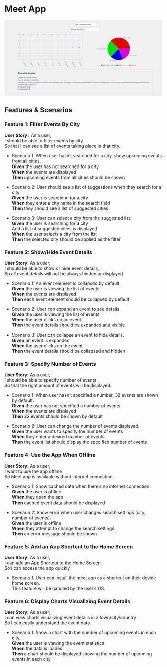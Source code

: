 # Meet App
![Meet App Page](./meet-app-page.png)
## Features & Scenarios
### Feature 1: Filter Events By City
   **User Story :**  As a user,  
     I should be able to filter events by city  
     So that I can see a list of events taking place in that city.  

* Scenario 1: When user hasn’t searched for a city, show upcoming events from all cities.   
  **Given** the user has not searched for a city    
  **When** the events are displayed    
  **Then** upcoming events from all cities should be shown  
   
* Scenario 2: User should see a list of suggestions when they search for a city.  
	   **Given** the user is searching for a city  
    **When** they enter a city name in the search field  
    **Then** they should see a list of suggested cities  

* Scenario 3: User can select a city from the suggested list.  
	   **Given** the user is searching for a city     
    And a list of suggested cities is displayed    
    **When** the user selects a city from the list    
    **Then** the selected city should be applied as the filter    

### Feature 2: Show/Hide Event Details
**User Story:** As a user,  
I should be able to show or hide event details,  
So all event details will not be always hidden or displayed.  

* Scenario 1: An event element is collapsed by default.  
	 **Given** the user is viewing the list of events  
  **When** the events are displayed  
  **Then** each event element should be collapsed by default    

* Scenario 2: User can expand an event to see details.  
	  **Given** the user is viewing the list of events    
   **When** the user clicks on an event  
   **Then** the event details should be expanded and visible  

* Scenario 3: User can collapse an event to hide details.  
	   **Given** an event is expanded    
    **When** the user clicks on the event  
    **Then** the event details should be collapsed and hidden  
	
### Feature 3: Specify Number of Events
**User Story:** As a user,  
I should be able to specify number of events.  
So that the right amount of events will be displayed.  

* Scenario 1: When user hasn’t specified a number, 32 events are shown by default.  
    **Given** the user has not specified a number of events    
    **When** the events are displayed    
    **Then** 32 events should be shown by default  
	
* Scenario 2: User can change the number of events displayed.  
    **Given** the user wants to specify the number of events    
    **When** they enter a desired number of events    
    **Then** the event list should display the specified number of events    
	
### Feature 4: Use the App When Offline
**User Story:** As a user,  
I want to use the app offline  
So Meet app is available without internet connection  

* Scenario 1: Show cached data when there’s no internet connection.  
	   **Given** the user is offline    
    **When** they open the app    
    **Then** cached event data should be displayed    
	
* Scenario 2: Show error when user changes search settings (city, number of events).  
	   **Given** the user is offline    
    **When** they attempt to change the search settings    
    **Then** an error message should be shown    
	
### Feature 5: Add an App Shortcut to the Home Screen
**User Story:** As a user,  
I can add an App Shortcut to the Home Screen  
So I can access the app quickly  

* Scenario 1: User can install the meet app as a shortcut on their device home screen.  
	This feature will be handled by the user’s OS. 

### Feature 6: Display Charts Visualizing Event Details
**User Story:** As a user,  
I can view charts visualizing event details in a town/city/country  
So I can easily understand the event data  

* Scenario 1: Show a chart with the number of upcoming events in each city.  
	   **Given** the user is viewing the event statistics    
    **When** the data is loaded    
    **Then** a chart should be displayed showing the number of upcoming events in each city    
